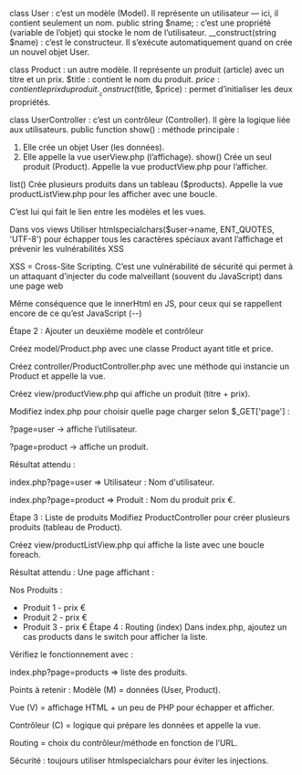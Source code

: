 class User : c’est un modèle (Model).
Il représente un utilisateur — ici, il contient seulement un nom.
public string $name; : c’est une propriété (variable de l’objet)
qui stocke le nom de l’utilisateur.
\_\_construct(string $name) : c’est le constructeur.
Il s’exécute automatiquement quand on crée un nouvel objet User.

class Product : un autre modèle.
Il représente un produit (article) avec un titre et un prix.
$title : contient le nom du produit.
  $price : contient le prix du produit.
  __construct($title, $price) : permet d’initialiser les deux propriétés.

class UserController : c’est un contrôleur (Controller).
Il gère la logique liée aux utilisateurs.
public function show() : méthode principale :

1.  Elle crée un objet User (les données).
2.  Elle appelle la vue userView.php (l’affichage).
    show()
    Crée un seul produit (Product).
    Appelle la vue productView.php pour l’afficher.

list()
Crée plusieurs produits dans un tableau ($products).
Appelle la vue productListView.php pour les afficher avec une boucle.

C’est lui qui fait le lien entre les modèles et les vues.

Dans vos views Utiliser htmlspecialchars($user->name, ENT_QUOTES, 'UTF-8') pour échapper tous les caractères spéciaux avant l’affichage et prévenir les vulnérabilités XSS

XSS = Cross-Site Scripting.
C’est une vulnérabilité de sécurité qui permet à un attaquant d’injecter du code malveillant (souvent du JavaScript) dans une page web

Même conséquence que le innerHtml en JS, pour ceux qui se rappellent encore de ce qu’est JavaScript (--)

Étape 2 : Ajouter un deuxième modèle et contrôleur

Créez model/Product.php avec une classe Product ayant title et price.

Créez controller/ProductController.php avec une méthode qui instancie un Product et appelle la vue.

Créez view/productView.php qui affiche un produit (titre + prix).

Modifiez index.php pour choisir quelle page charger selon $\_GET['page'] :

?page=user → affiche l’utilisateur.

?page=product → affiche un produit.

Résultat attendu :

index.php?page=user => Utilisateur : Nom d'utilisateur.

index.php?page=product => Produit : Nom du produit prix €.

Étape 3 : Liste de produits
Modifiez ProductController pour créer plusieurs produits (tableau de Product).

Créez view/productListView.php qui affiche la liste avec une boucle foreach.

Résultat attendu :
Une page affichant :

Nos Produits :

- Produit 1 - prix €
- Produit 2 - prix €
- Produit 3 - prix €
  Étape 4 : Routing (index)
  Dans index.php, ajoutez un cas products dans le switch pour afficher la liste.

Vérifiez le fonctionnement avec :

index.php?page=products => liste des produits.

Points à retenir :
Modèle (M) = données (User, Product).

Vue (V) = affichage HTML + un peu de PHP pour échapper et afficher.

Contrôleur (C) = logique qui prépare les données et appelle la vue.

Routing = choix du contrôleur/méthode en fonction de l’URL.

Sécurité : toujours utiliser htmlspecialchars pour éviter les injections.
